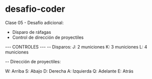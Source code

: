 # desafio-coder

Clase 05 - Desafío adicional: 

- Disparo de ráfagas
- Control de dirección de proyectiles

--- CONTROLES ---
-- Disparos:
J: 2 municiones
K: 3 municiones
L: 4 municiones

-- Dirección de proyectiles:

W: Arriba
S: Abajo
D: Derecha
A: Izquierda
Q: Adelante
E: Atrás
